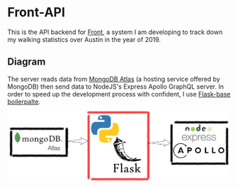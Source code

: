# Front-API 
This is the API backend for [Front](https://killvung.github.io/nuxt-front/), a system I am developing to track down my walking statistics over Austin in the year of 2019.

## Diagram
The server reads data from [MongoDB Atlas](https://www.mongodb.com/cloud/atlas) (a hosting service offered by MongoDB) then send data to NodeJS's Express Apollo GraphQL server. In order to speed up the development process with confident, I use [Flask-base boilerpalte]((https://github.com/hack4impact/flask-base)).
<img src="https://raw.githubusercontent.com/killvung/front-api/master/diagram.png?token=AB2UN7RB3PY3WS7GFTX7UQ26UUZXI"/>

